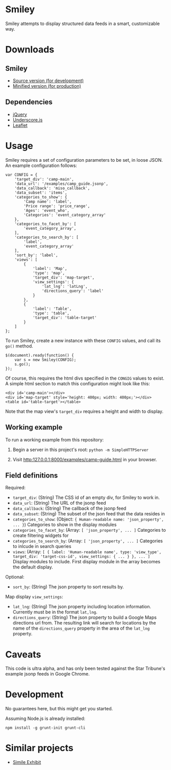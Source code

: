 Smiley
======

Smiley attempts to display structured data feeds in a smart, customizable way.

Downloads
=========

Smiley
------

- [Source version (for development)](dist/smiley-latest.js)
- [Minified version (for production)](dist/smiley-latest.min.js)

Dependencies
------------
- [jQuery](http://jquery.com/)
- [Underscore.js](http://underscorejs.org/)
- [Leaflet](http://leafletjs.com/)

Usage
=====

Smiley requires a set of configuration parameters to be set, in loose JSON. An example configuration follows:
 
    var CONFIG = {
        'target_div': 'camp-main',
        'data_url': '/examples/camp_guide.jsonp',
        'data_callback': 'miso_callback',
        'data_subset': 'items',
        'categories_to_show': {
            'Camp name': 'label',
            'Price range': 'price_range',
            'Ages': 'event_who',
            'Categories': 'event_category_array'
        },
        'categories_to_facet_by': [
            'event_category_array',
        ],
        'categories_to_search_by': [
            'label',
            'event_category_array'
        ],
        'sort_by': 'label',
        'views': [
            {
                'label': 'Map',
                'type': 'map',
                'target_div': 'map-target',
                'view_settings': {
                    'lat_lng': 'latLng',
                    'directions_query': 'label'
                }
            },
            {
                'label': 'Table',
                'type': 'table',
                'target_div': 'table-target'
            }
        ]
    };

To run Smiley, create a new instance with these `CONFIG` values, and call its `go()` method.

    $(document).ready(function() {
        var s = new Smiley(CONFIG);
        s.go();
    });

Of course, this requires the html divs specified in the `CONGIG` values to exist. A simple html section to match this configuration might look like this:

    <div id='camp-main'></div>
    <div id='map-target' style='height: 400px; width: 400px;'></div>
    <table id='table-target'></table>

Note that the map view's `target_div` requires a height and width to display.

Working example
---------------

To run a working example from this repository:

1. Begin a server in this project's root: `python -m SimpleHTTPServer`

2. Visit [http:127.0.0.1:8000/examples/camp-guide.html](http:127.0.0.1:8000/examples/camp-guide.html) in your browser.


Field definitions
-----------------

Required:

- `target_div`: (String) The CSS id of an empty div, for Smiley to work in.
- `data_url`: (String) The URL of the jsonp feed
- `data_callback`: (String) The callback of the jsonp feed
- `data_subset`: (String) The subset of the json feed that the data resides in
- `categories_to_show`:  (Object: `{ Human-readable name: 'json_property', ... }`) Categories to show in the display modules
- `categories_to_facet_by`: (Array: `[ 'json_property', ... ]` Categories to create filtering widgets for
- `categories_to_search_by`: (Array: `[ 'json_property', ... ]` Categories to inlcude in search queries
- `views`: (Array: `[ { label: 'Human-readable name', type: 'view_type', target_div: 'target-css-id', view_settings: { ... } }, ... ]` Display modules to include. First display module in the array becomes the default display.

Optional:

- `sort_by`: (String) The json property to sort results by.

Map display `view_settings`:

- `lat_lng`: (String) The json property including location information. Currently must be in the format `lat,lng`.
- `directions_query`: (String) The json property to build a Google Maps directions url from. The resulting link will search for locations by the name of the `directions_query` property in the area of the `lat_lng` property.


Caveats
=======

This code is ultra alpha, and has only been tested against the Star Tribune's example jsonp feeds in Google Chrome.


Development
===========

No guarantees here, but this might get you started.

Assuming Node.js is already installed:

    npm install -g grunt-init grunt-cli


Similar projects
================

- [Simile Exhibit](http://simile-widgets.org/exhibit/)

